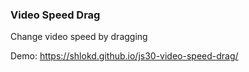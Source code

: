 ### Video Speed Drag

Change video speed by dragging

Demo: https://shlokd.github.io/js30-video-speed-drag/
